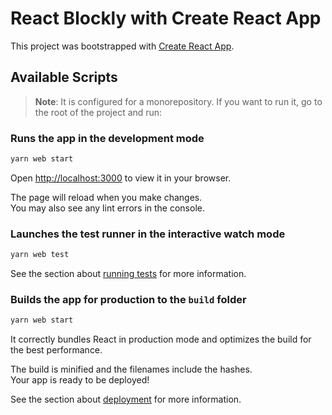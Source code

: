 # React Blockly with Create React App

This project was bootstrapped with [Create React App](https://github.com/facebook/create-react-app).

## Available Scripts

>**Note**: It is configured for a monorepository. If you want to run it, go to the root of the project and run:

### Runs the app in the development mode

```bash
yarn web start
```

Open [http://localhost:3000](http://localhost:3000) to view it in your browser.

The page will reload when you make changes.\
You may also see any lint errors in the console.

### Launches the test runner in the interactive watch mode

```bash
yarn web test
```

See the section about [running tests](https://facebook.github.io/create-react-app/docs/running-tests) for more information.

### Builds the app for production to the `build` folder

```bash
yarn web start
```

It correctly bundles React in production mode and optimizes the build for the best performance.

The build is minified and the filenames include the hashes.\
Your app is ready to be deployed!

See the section about [deployment](https://facebook.github.io/create-react-app/docs/deployment) for more information.
